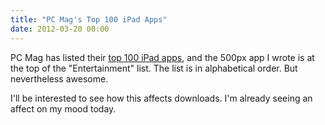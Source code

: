 ```yaml
---
title: "PC Mag's Top 100 iPad Apps"
date: 2012-03-20 00:00
---
```


PC Mag has listed their [top 100 iPad apps](http://www.pcmag.com/article2/0,2817,2362576,00.asp), and the 500px app I wrote is at the top of the "Entertainment" list. The list is in alphabetical order. But nevertheless awesome.<!--more-->

I'll be interested to see how this affects downloads. I'm already seeing an affect on my mood today.

<!-- more -->
